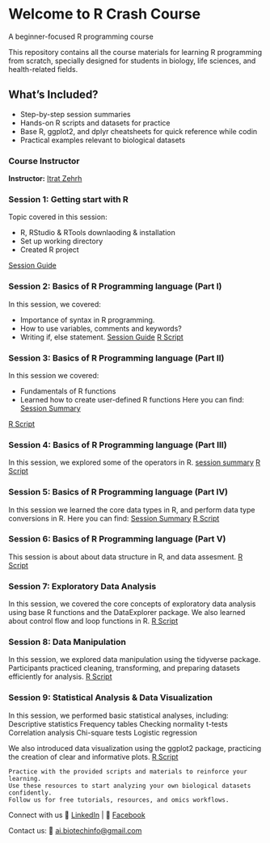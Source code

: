 # Welcome to R Crash Course
A beginner-focused R programming course 

This repository contains all the course materials for learning R programming from scratch, specially designed for students in biology, life sciences, and health-related fields.

## What’s Included?
+ Step-by-step session summaries
+ Hands-on R scripts and datasets for practice
+ Base R, ggplot2, and dplyr cheatsheets for quick reference while codin
+ Practical examples relevant to biological datasets

### Course Instructor
**Instructor:** [Itrat Zehrh](https://www.linkedin.com/in/20zehraitrat/) 

### Session 1: Getting start with R

Topic covered in this session:
+ R, RStudio & RTools downlaoding & installation
+ Set up working directory
+ Created R project
  
[Session Guide](https://github.com/AI-Biotechnology-Bioinformatics/R_programming_Introduction/blob/main/Session1%20Getting%20Start%20with%20R.pdf) 

### Session 2: Basics of R Programming language (Part I)
In this session, we covered:
+ Importance of syntax in R programming.
+ How to use variables, comments and keywords?
+ Writing if, else statement.
  [Session Guide](https://github.com/AI-Biotechnology-Bioinformatics/R_programming_Introduction/blob/main/Session1%20Getting%20Start%20with%20R.pdf)
  [R Script](https://github.com/AI-Biotechnology-Bioinformatics/R_programming_Introduction/blob/main/Session_2_R_Basics_Part_I.R)

### Session 3: Basics of R Programming language (Part II)
In this session we covered:
+ Fundamentals of R functions
+ Learned how to create user-defined R functions 
Here you can find:
[Session Summary](https://github.com/AI-Biotechnology-Bioinformatics/R_programming_Introduction/blob/main/Session%203-Basics%20of%20R%20(Part%20II).pdf)

[R Script](https://github.com/AI-Biotechnology-Bioinformatics/R_programming_Introduction/blob/main/Session_3_R_Basics_Part_II.R)

### Session 4: Basics of R Programming language (Part III)
In this session, we explored some of the operators in R.
[session summary](https://github.com/AI-Biotechnology-Bioinformatics/R_Crash_Course-2025/blob/main/Session%204-Basics%20of%20R%20(Part%20III).pdf)
[R Script](https://github.com/AI-Biotechnology-Bioinformatics/R_Crash_Course-2025/blob/main/Session_4_R_Basics_Part_III.R)

### Session 5: Basics of R Programming language (Part IV)
In this session we learned the core data types in R, and perform data type conversions in R.
Here you can find:
[Session Summary](https://github.com/AI-Biotechnology-Bioinformatics/R_Crash_Course-2025/blob/main/Session%205-Basics%20of%20R%20(Part%20IV).pdf)
[R Script](https://github.com/AI-Biotechnology-Bioinformatics/R_Crash_Course-2025/blob/main/Session_5_R_Basics_Part_IV..R)

### Session 6: Basics of R Programming language (Part V)
This session is about about data structure in R, and data assesment.
[R Script](https://github.com/AI-Biotechnology-Bioinformatics/R_Crash_Course-2025/blob/main/Session_6_R_Basics_Part_V..R)

### Session 7: Exploratory Data Analysis
In this session, we covered the core concepts of exploratory data analysis using base R functions and the DataExplorer package. We also learned about control flow and loop functions in R. 
[R Script](https://github.com/AI-Biotechnology-Bioinformatics/R_Crash_Course-2025/blob/main/Session_7_EDA.R)

### Session 8: Data Manipulation 
In this session, we explored data manipulation using the tidyverse package. Participants practiced cleaning, transforming, and preparing datasets efficiently for analysis.
[R Script](https://github.com/AI-Biotechnology-Bioinformatics/R_Crash_Course-2025/blob/main/Session_8_Data_Manipulation.R)

### Session 9: Statistical Analysis & Data Visualization
In this session, we performed basic statistical analyses, including:
Descriptive statistics
Frequency tables
Checking normality
t-tests
Correlation analysis
Chi-square tests
Logistic regression

We also introduced data visualization using the ggplot2 package, practicing the creation of clear and informative plots. 
[R Script](https://github.com/AI-Biotechnology-Bioinformatics/R_Crash_Course-2025/blob/main/Session_9_Stats_Visualizations.R)

```
Practice with the provided scripts and materials to reinforce your learning.
Use these resources to start analyzing your own biological datasets confidently.
Follow us for free tutorials, resources, and omics workflows.
```
Connect with us
🔗 [LinkedIn](linkedin.com/company/ai-and-biotechnology-bioinformatics) |
📘 [Facebook](https://www.facebook.com/people/AI-and-BiotechnologyBioinformatics/61566611634266/)  

Contact us: 📧 ai.biotechinfo@gmail.com

